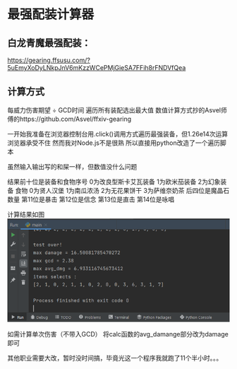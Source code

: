 # 最强配装计算器

## 白龙青魔最强配装：
https://gearing.ffsusu.com/?5uEmyXoDyLNkpJnV6mKzzWCePMjGieSA7FFih8rFNDVfQea

## 计算方式
每威力伤害期望 ÷ GCD时间
遍历所有装配选出最大值
数值计算方式抄的Asvel师傅的https://github.com/Asvel/ffxiv-gearing

一开始我准备在浏览器控制台用.click()调用方式遍历最强装备，但1.26e14次运算浏览器承受不住
然而我对Node.js不是很熟
所以直接用python改造了一个遍历脚本

虽然输入输出写的和屎一样，但数值没什么问题

结果前十位是装备和食物序号
0为改良型斯卡艾瓦装备
1为欧米茄装备
2为幻象装备
食物
0为贤人汉堡
1为南瓜浓汤
2为无花果饼干
3为萨维奈奶茶
后四位是魔晶石数量
第11位是暴击
第12位是信念
第13位是直击
第14位是咏唱

计算结果如图
![计算结果](https://github.com/GoodJob567/ffxiv-best-gearing/blob/main/res.PNG)

如需计算单次伤害（不带入GCD）
将calc函数的avg_damange部分改为damage即可

其他职业需要大改，暂时没时间搞，毕竟光这一个程序我就跑了11个半小时。。。
